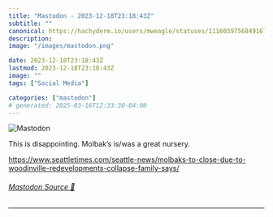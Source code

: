 ```yaml
---
title: "Mastodon - 2023-12-18T23:18:43Z"
subtitle: ""
canonical: https://hachyderm.io/users/mweagle/statuses/111603975684916771
description:
image: "/images/mastodon.png"

date: 2023-12-18T23:18:43Z
lastmod: 2023-12-18T23:18:43Z
image: ""
tags: ["Social Media"]

categories: ["mastodon"]
# generated: 2025-03-16T12:33:30-04:00
---
```

![Mastodon](/images/mastodon.png)

<p>This is disappointing. Molbak’s is/was a great nursery. </p><p><a href="https://www.seattletimes.com/seattle-news/molbaks-to-close-due-to-woodinville-redevelopments-collapse-family-says/" target="_blank" rel="nofollow noopener noreferrer" translate="no"><span class="invisible">https://www.</span><span class="ellipsis">seattletimes.com/seattle-news/</span><span class="invisible">molbaks-to-close-due-to-woodinville-redevelopments-collapse-family-says/</span></a></p>


###### [Mastodon Source 🐘](https://hachyderm.io/@mweagle/111603975684916771)

___

